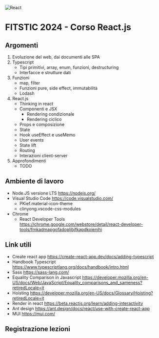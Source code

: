![React](https://blog.wildix.com/wp-content/uploads/2020/06/react-logo.jpg)

# FITSTIC 2024 - Corso React.js

## Argomenti

1. Evoluzione del web, dai documenti alle SPA
1. Typescript
   - Tipi primitivi, array, enum, funzioni, destructuring
   - Interfacce e strutture dati
1. Funzioni
   - map, filter
   - Funzioni pure, side effect, immutabilità
   - Lodash
1. React.js
   - Thinking in react
   - Componenti e JSX
     - Rendering condizionale
     - Rendering ciclico
   - Props e composizione
   - State
   - Hook useEffect e useMemo
   - User events
   - State lift
   - Routing
   - Interazioni client-server
1. Approfondimenti
   - TODO

## Ambiente di lavoro

- Node.JS versione LTS https://nodejs.org/
- Visual Studio Code https://code.visualstudio.com/
  - PKief.material-icon-theme
  - clinyong.vscode-css-modules
- Chrome
  - React Developer Tools https://chrome.google.com/webstore/detail/react-developer-tools/fmkadmapgofadopljbjfkapdkoienihi

## Link utili

- Create react app https://create-react-app.dev/docs/adding-typescript
- Handbook Typescript https://www.typescriptlang.org/docs/handbook/intro.html
- Sass https://sass-lang.com/
- Equality Comparison in Javascript https://developer.mozilla.org/en-US/docs/Web/JavaScript/Equality_comparisons_and_sameness?retiredLocale=it
- Hoisting https://developer.mozilla.org/en-US/docs/Glossary/Hoisting?retiredLocale=it
- Render in react https://beta.reactjs.org/learn/adding-interactivity
- Ant design https://ant.design/docs/react/use-with-create-react-app
- MUI https://mui.com/

## Registrazione lezioni
